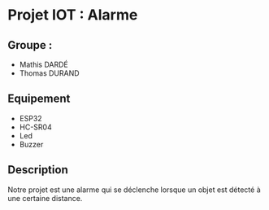 # Projet IOT : Alarme

## Groupe :

- Mathis DARDÉ
- Thomas DURAND

## Equipement

- ESP32
- HC-SR04
- Led
- Buzzer

## Description

Notre projet est une alarme qui se déclenche lorsque un objet est détecté à une certaine distance.

